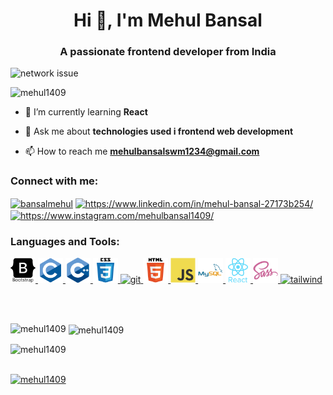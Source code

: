 
<h1 align="center">Hi 👋, I'm Mehul Bansal</h1>
<h3 align="center">A passionate frontend developer from India</h3>
<img src="https://holopin.me/mehul1409" alt="network issue">
<p align="left"> <img src="https://komarev.com/ghpvc/?username=mehul1409&label=Profile%20views&color=0e75b6&style=flat" alt="mehul1409" /> </p>

- 🌱 I’m currently learning **React**

- 💬 Ask me about **technologies used i frontend web development**

- 📫 How to reach me **mehulbansalswm1234@gmail.com**
  <br>

<h3 align="left">Connect with me:</h3>
<p align="left">
<a href="https://twitter.com/bansalmehul" target="blank"><img align="center" src="https://raw.githubusercontent.com/rahuldkjain/github-profile-readme-generator/master/src/images/icons/Social/twitter.svg" alt="bansalmehul" height="30" width="40" /></a>
<a href="https://linkedin.com/in/https://www.linkedin.com/in/mehul-bansal-27173b254/" target="blank"><img align="center" src="https://raw.githubusercontent.com/rahuldkjain/github-profile-readme-generator/master/src/images/icons/Social/linked-in-alt.svg" alt="https://www.linkedin.com/in/mehul-bansal-27173b254/" height="30" width="40" /></a>
<a href="www.instagram.com/mehulbansal1409/" target="blank"><img align="center" src="https://raw.githubusercontent.com/rahuldkjain/github-profile-readme-generator/master/src/images/icons/Social/instagram.svg" alt="https://www.instagram.com/mehulbansal1409/" height="30" width="40" /></a>
</p>

<h3 align="left">Languages and Tools:</h3>
<p align="left"> <a href="https://getbootstrap.com" target="_blank" rel="noreferrer"> <img src="https://raw.githubusercontent.com/devicons/devicon/master/icons/bootstrap/bootstrap-plain-wordmark.svg" alt="bootstrap" width="40" height="40"/> </a> <a href="https://www.cprogramming.com/" target="_blank" rel="noreferrer"> <img src="https://raw.githubusercontent.com/devicons/devicon/master/icons/c/c-original.svg" alt="c" width="40" height="40"/> </a> <a href="https://www.w3schools.com/cpp/" target="_blank" rel="noreferrer"> <img src="https://raw.githubusercontent.com/devicons/devicon/master/icons/cplusplus/cplusplus-original.svg" alt="cplusplus" width="40" height="40"/> </a> <a href="https://www.w3schools.com/css/" target="_blank" rel="noreferrer"> <img src="https://raw.githubusercontent.com/devicons/devicon/master/icons/css3/css3-original-wordmark.svg" alt="css3" width="40" height="40"/> </a> <a href="https://git-scm.com/" target="_blank" rel="noreferrer"> <img src="https://www.vectorlogo.zone/logos/git-scm/git-scm-icon.svg" alt="git" width="40" height="40"/> </a> <a href="https://www.w3.org/html/" target="_blank" rel="noreferrer"> <img src="https://raw.githubusercontent.com/devicons/devicon/master/icons/html5/html5-original-wordmark.svg" alt="html5" width="40" height="40"/> </a> <a href="https://developer.mozilla.org/en-US/docs/Web/JavaScript" target="_blank" rel="noreferrer"> <img src="https://raw.githubusercontent.com/devicons/devicon/master/icons/javascript/javascript-original.svg" alt="javascript" width="40" height="40"/> </a> <a href="https://www.mysql.com/" target="_blank" rel="noreferrer"> <img src="https://raw.githubusercontent.com/devicons/devicon/master/icons/mysql/mysql-original-wordmark.svg" alt="mysql" width="40" height="40"/> </a> <a href="https://reactjs.org/" target="_blank" rel="noreferrer"> <img src="https://raw.githubusercontent.com/devicons/devicon/master/icons/react/react-original-wordmark.svg" alt="react" width="40" height="40"/> </a> <a href="https://sass-lang.com" target="_blank" rel="noreferrer"> <img src="https://raw.githubusercontent.com/devicons/devicon/master/icons/sass/sass-original.svg" alt="sass" width="40" height="40"/> </a> <a href="https://tailwindcss.com/" target="_blank" rel="noreferrer"> <img src="https://www.vectorlogo.zone/logos/tailwindcss/tailwindcss-icon.svg" alt="tailwind" width="40" height="40"/> </a> </p><br><br>

<p><img align="left" src="https://github-readme-stats.vercel.app/api/top-langs?username=mehul1409&show_icons=true&locale=en&layout=compact" alt="mehul1409" /></p>

<p>&nbsp;<img align="center" src="https://github-readme-stats.vercel.app/api?username=mehul1409&show_icons=true&locale=en" alt="mehul1409" /></p>

<p><img align="left" src="https://github-readme-streak-stats.herokuapp.com/?user=mehul1409&" alt="mehul1409" /></p><br><br>

<p> <a href="https://github.com/ryo-ma/github-profile-trophy"><img src="https://github-profile-trophy.vercel.app/?username=mehul1409" alt="mehul1409" /></a> </p>


